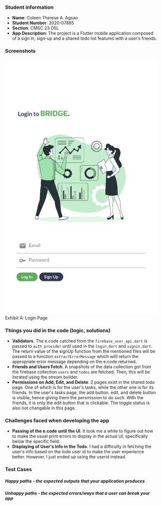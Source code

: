 ### Student information

- **Name**: Coleen Therese A. Agsao
- **Student Number**: 2020-07885
- **Section**: CMSC 23 D5L
- **App Description**: The project is a Flutter mobile application composed of a sign in, sign-up and a shared todo list features with a user’s friends.

### Screenshots

![Login page](loginsc.png)
Exhibit A: Login Page

### Things you did in the code (logic, solutions)

- **Validators**. The e.code catched from the `firebase_user_api.dart` is passed to `auth_provider` until used in the `login.dart` and `signin.dart`. The return value of the signUp function from the mentioned files will be passed to a function `extractErrorMessage` which willl return the appropriate error message depending on the e.code returned.
- **Friends and Users Fetch**. A snapshots of the data collection got from the firebase collection `users` and `todos` are fetched. Then, this will be iterated using the stream builder.
- **Permissions on Add, Edit, and Delete**. 2 pages exist in the shared todo page. One of which is for the user's tasks, while the other one is for its friends. In the user's tasks page, the add button, edit, and delete button is visible, hence giving them the persmission to do such. With the friends, it is only the edit button that is clickable. The toggle status is also not changable in this page.

### Challenges faced when developing the app

- **Passing of the e.code until the UI**. It took me a while to figure out how to make the usual print errors to display in the actual UI, specifically below the specific field.
- **Displaying of User's Info in the Todo**. I had a difficulty in fetching the user's info based on the todo user id to make the user experience better. However, I just ended up using the userid instead.

### Test Cases
##### Happy paths - the expected outputs that your application produces

##### Unhappy paths - the expected errors/ways that a user can break your app

